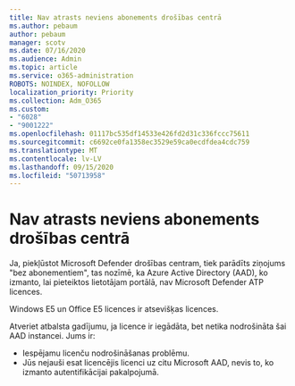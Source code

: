 ```yaml
---
title: Nav atrasts neviens abonements drošības centrā
ms.author: pebaum
author: pebaum
manager: scotv
ms.date: 07/16/2020
ms.audience: Admin
ms.topic: article
ms.service: o365-administration
ROBOTS: NOINDEX, NOFOLLOW
localization_priority: Priority
ms.collection: Adm_O365
ms.custom:
- "6028"
- "9001222"
ms.openlocfilehash: 01117bc535df14533e426fd2d31c336fccc75611
ms.sourcegitcommit: c6692ce0fa1358ec3529e59ca0ecdfdea4cdc759
ms.translationtype: MT
ms.contentlocale: lv-LV
ms.lasthandoff: 09/15/2020
ms.locfileid: "50713958"
---
```

# <a name="no-subscriptions-found-message-in-the-security-center"></a>Nav atrasts neviens abonements drošības centrā

Ja, piekļūstot Microsoft Defender drošības centram, tiek parādīts ziņojums "bez abonementiem", tas nozīmē, ka Azure Active Directory (AAD), ko izmanto, lai pieteiktos lietotājam portālā, nav Microsoft Defender ATP licences.  

Windows E5 un Office E5 licences ir atsevišķas licences.

Atveriet atbalsta gadījumu, ja licence ir iegādāta, bet netika nodrošināta šai AAD instancei. Jums ir: <br/>
-   Iespējamu licenču nodrošināšanas problēmu.<br/>
-   Jūs nejauši esat licencējis licenci uz citu Microsoft AAD, nevis to, ko izmanto autentifikācijai pakalpojumā.